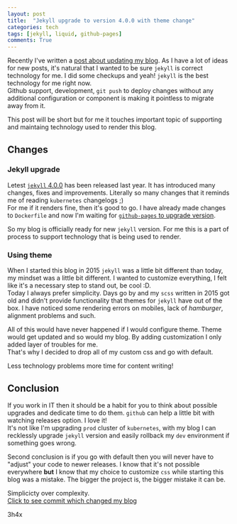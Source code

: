 ```yaml
---
layout: post
title:  "Jekyll upgrade to version 4.0.0 with theme change"
categories: tech
tags: [jekyll, liquid, github-pages]
comments: True
---
```


Recently I've written a [post about updating my blog](https://3h4x.github.io/tech/2019/08/26/blog-update.html).
As I have a lot of ideas for new posts, it's natural that I wanted to be sure `jekyll` is correct technology for me.
I did some checkups and yeah! `jekyll` is the best technology for me right now.   
Github support, development, `git push` to deploy changes without any additional configuration or component is making it 
pointless to migrate away from it.

This post will be short but for me it touches important topic of supporting and maintaing technology used to render this
blog.

<!-- readmore -->

## Changes

### Jekyll upgrade
Letest [`jekyll` 4.0.0](https://github.com/jekyll/jekyll/releases/tag/v4.0.0) has been released last year.
It has introduced many changes, fixes and improvements. Literally so many changes that it reminds me of reading 
`kubernetes` changelogs ;)  
For me if it renders fine, then it's good to go. I have already made changes to `Dockerfile` and now I'm waiting for
[`github-pages` to upgrade version](https://pages.github.com/versions/).  

So my blog is officially ready for new `jekyll` version. For me this is a part of process to support technology 
that is being used to render. 

### Using theme
When I started this blog in 2015 `jekyll` was a little bit different than today, my mindset was a little bit different.
I wanted to customize everything, I felt like it's a necessary step to stand out, be cool :D.  
Today I always prefer simplicity. Days go by and my `scss` written in 2015 got old and didn't provide functionality
that themes for `jekyll` have out of the box. I have noticed some rendering errors on mobiles, lack of _hamburger_,
alignment problems and such.  

All of this would have never happened if I would configure theme. Theme would get updated and so would my blog. By
adding customization I only added layer of troubles for me.  
That's why I decided to drop all of my custom css and go with default. 

Less technology problems more time for content writing!

## Conclusion

If you work in IT then it should be a habit for you to think about possible upgrades and dedicate time to do them. 
`github` can help a little bit with watching releases option. I love it!  
It's not like I'm upgrading `prod` cluster of `kubernetes`, with my blog I can recklessly upgrade `jekyll` version and 
easily rollback my `dev` environment if something goes wrong.  

Second conclusion is if you go with default then you will never have to "adjust" your code to newer releases. I know
that it's not possible everywhere **but** I know that my choice to customize `css` while starting this blog was a 
mistake. The bigger the project is, the bigger mistake it can be.

Simplicicty over complexity.  
[Click to see commit which changed my blog](https://github.com/3h4x/3h4x.github.io/commit/374e1b80c2e74dc47600738a674682f5b2a7ffc9) 

3h4x


